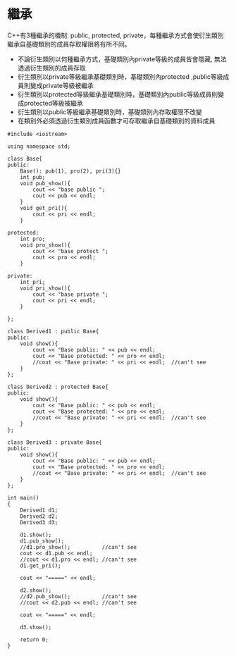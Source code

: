# 繼承

C++有3種繼承的機制: public, protected, private，每種繼承方式會使衍生類別繼承自基礎類別的成員存取權限將有所不同。

- 不論衍生類別以何種繼承方式，基礎類別內private等級的成員皆會隱藏, 無法透過衍生類別的成員存取
- 衍生類別以private等級繼承基礎類別時，基礎類別內protected ,public等級成員則變成private等級被繼承
- 衍生類別以protected等級繼承基礎類別時，基礎類別內public等級成員則變成protected等級被繼承
- 衍生類別以public等級繼承基礎類別時，基礎類別內存取權限不改變
- 在類別外必須透過衍生類別成員函數才可存取繼承自基礎類別的資料成員

```
#include <iostream>

using namespace std;

class Base{
public:
    Base(): pub(1), pro(2), pri(3){}
    int pub;
    void pub_show(){
        cout << "base public ";
        cout << pub << endl;
    }
    void get_pri(){
        cout << pri << endl;
    }
    
protected:
    int pro;
    void pro_show(){
        cout << "base protect ";
        cout << pro << endl;
    }
    
private:
    int pri;
    void pri_show(){
        cout << "base private ";
        cout << pri << endl;
    }
    
};

class Derived1 : public Base{
public:
    void show(){
        cout << "Base public: " << pub << endl;
        cout << "Base protected: " << pro << endl;
        //cout << "Base private: " << pri << endl;  //can't see
    } 
};

class Derived2 : protected Base{
public:
    void show(){
        cout << "Base public: " << pub << endl;
        cout << "Base protected: " << pro << endl;
        //cout << "Base private: " << pri << endl;  //can't see
    } 
};

class Derived3 : private Base{
public:
    void show(){
        cout << "Base public: " << pub << endl;
        cout << "Base protected: " << pro << endl;
        //cout << "Base private: " << pri << endl;  //can't see
    } 
};

int main()
{
    Derived1 d1;
    Derived2 d2;
    Derived3 d3;
    
    d1.show();
    d1.pub_show();
    //d1.pro_show();          //can't see
    cout << d1.pub << endl;
    //cout << d1.pro << endl; //can't see
    d1.get_pri();
    
    cout << "=====" << endl;
    
    d2.show();
    //d2.pub_show();          //can't see
    //cout << d2.pub << endl; //can't see
    
    cout << "=====" << endl;
    
    d3.show();

    return 0;
}
```